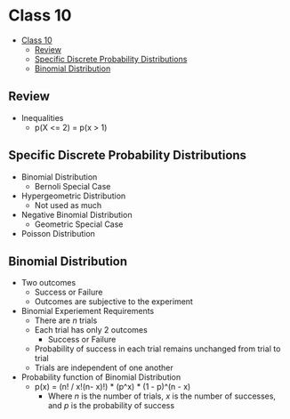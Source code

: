 # Class 10

- [Class 10](#class-10)
  - [Review](#review)
  - [Specific Discrete Probability Distributions](#specific-discrete-probability-distributions)
  - [Binomial Distribution](#binomial-distribution)

## Review

- Inequalities
  - p(X <= 2) = p(x > 1)

## Specific Discrete Probability Distributions

- Binomial Distribution
  - Bernoli Special Case
- Hypergeometric Distribution
  - Not used as much
- Negative Binomial Distribution
  - Geometric Special Case
- Poisson Distribution

## Binomial Distribution

- Two outcomes
  - Success or Failure
  - Outcomes are subjective to the experiment
- Binomial Experiement Requirements
  - There are *n* trials
  - Each trial has only 2 outcomes
    - Success or Failure
  - Probability of success in each trial remains unchanged from trial to trial
  - Trials are independent of one another
- Probability function of Binomial Distribution
  - p(x) = (n! / x!(n- x)!) * (p^x) * (1 - p)^(n - x)
    - Where *n* is the number of trials, *x* is the number of successes, and *p* is the probability of success
